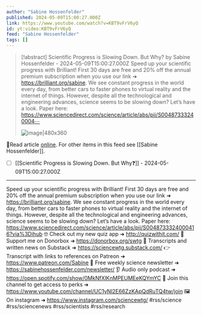 ```yaml
---
author: "Sabine Hossenfelder"
published: 2024-05-09T15:00:27.000Z
link: https://www.youtube.com/watch?v=KBT9vFrV6yQ
id: yt:video:KBT9vFrV6yQ
feed: "Sabine Hossenfelder"
tags: []
---
```

> [!abstract] Scientific Progress is Slowing Down. But Why? by Sabine Hossenfelder - 2024-05-09T15:00:27.000Z
> Speed up your scientific progress with Brilliant! First 30 days are free and 20% off the annual premium subscription when you use our link ➜ https://brilliant.org/sabine. We see constant progress in the world every day, from better cars to faster phones to virtual reality and the internet of things. However, despite all the technological and engineering advances, science seems to be slowing down? Let’s have a look. Paper here: https://www.sciencedirect.com/science/article/abs/pii/S00487333240004⋯
>
> ![image|480x360](https://i4.ytimg.com/vi/KBT9vFrV6yQ/hqdefault.jpg)

🔗Read article [online](https://www.youtube.com/watch?v=KBT9vFrV6yQ). For other items in this feed see [[Sabine Hossenfelder]].

- [ ] [[Scientific Progress is Slowing Down․ But Why❓]] - 2024-05-09T15:00:27.000Z
- - -
Speed up your scientific progress with Brilliant! First 30 days are free and 20% off the annual premium subscription when you use our link ➜ https://brilliant.org/sabine. We see constant progress in the world every day, from better cars to faster phones to virtual reality and the internet of things. However, despite all the technological and engineering advances, science seems to be slowing down? Let’s have a look. Paper here: https://www.sciencedirect.com/science/article/abs/pii/S0048733324000416?via%3Dihub 🤓 Check out my new quiz app ➜ http://quizwithit.com/ 💌 Support me on Donorbox ➜ https://donorbox.org/swtg 📝 Transcripts and written news on Substack ➜ https://sciencewtg.substack.com/ 👉 Transcript with links to references on Patreon ➜ https://www.patreon.com/Sabine 📩 Free weekly science newsletter ➜ https://sabinehossenfelder.com/newsletter/ 👂 Audio only podcast ➜ https://open.spotify.com/show/0MkNfXlKnMPEUMEeKQYmYC 🔗 Join this channel to get access to perks ➜ https://www.youtube.com/channel/UC1yNl2E66ZzKApQdRuTQ4tw/join 🖼️ On instagram ➜ https://www.instagram.com/sciencewtg/ #rss/science #rss/sciencenews #rss/scientists #rss/research
